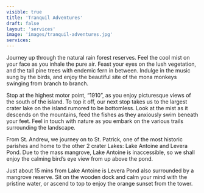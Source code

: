 ```yaml
---
visible: true
title: 'Tranquil Adventures'
draft: false
layout: 'services'
image: 'images/tranquil-adventures.jpg'
services:
---
```


Journey up through the natural rain forest reserves. Feel the cool mist on your face as you inhale the pure air. Feast your eyes on the lush vegetation, and the tall pine trees with endemic fern in between. Indulge in the music sung by the birds, and enjoy the beautiful site of the mona monkeys swinging from branch to branch.

Stop at the highest motor point, “1910”, as you enjoy picturesque views of the south of the island. To top it off, our next stop takes us to the largest crater lake on the island rumored to be bottomless. Look at the mist as it descends on the mountains, feed the fishes as they anxiously swim beneath your feet. Feel in touch with nature as you embark on the various trails surrounding the landscape.

From St. Andrew, we journey on to St. Patrick, one of the most historic parishes and home to the other 2 crater Lakes: Lake Antoine and Levera Pond. Due to the mass mangrove, Lake Antoine is inaccessible, so we shall enjoy the calming bird’s eye view from up above the pond.

Just about 15 mins from Lake Antoine is Levera Pond also surrounded by a mangrove reserve. Sit on the wooden dock and calm your mind with the pristine water, or ascend to top to enjoy the orange sunset from the tower.
